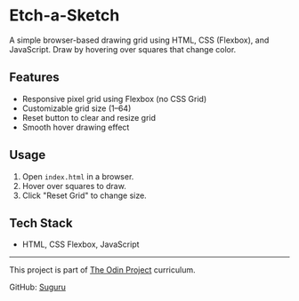 # Etch-a-Sketch

A simple browser-based drawing grid using HTML, CSS (Flexbox), and JavaScript. Draw by hovering over squares that change color.

## Features

- Responsive pixel grid using Flexbox (no CSS Grid)
- Customizable grid size (1–64)
- Reset button to clear and resize grid
- Smooth hover drawing effect

## Usage

1. Open `index.html` in a browser.
2. Hover over squares to draw.
3. Click "Reset Grid" to change size.

## Tech Stack

- HTML, CSS Flexbox, JavaScript

---

This project is part of [The Odin Project](https://www.theodinproject.com) curriculum.

GitHub: [Suguru](https://github.com/L1vStr34m)
